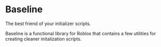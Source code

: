 # Baseline

The best friend of your initializer scripts.

Baseline is a functional library for Roblox that contains a few utilities for creating cleaner initalization scripts.